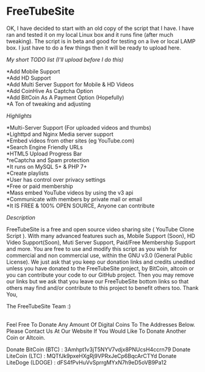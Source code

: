 # FreeTubeSite

OK, I have decided to start with an old copy of the script that I have. I have ran and tested it on my local Linux box and it runs fine (after much tweaking). The script is in beta and good for testing on a live or local LAMP box. I just have to do a few things then it will be ready to upload here.

*My short TODO list (I'll upload before  I do this)*

*Add Mobile Support<br>
*Add HD Support<br>
*Add Multi Server Support for Mobile & HD Videos<br>
*Add CoinHive As Captcha Option<br>
*Add BitCoin As A Payment Option (Hopefully)<br>
*A Ton of tweaking and adjusting<br>

*Highlights*

*Multi-Server Support (For uploaded videos and thumbs)<br>
*Lighttpd and Nginx Media server support<br>
*Embed videos from other sites (eg YouTube.com)<br>
*Search Engine Friendly URLs<br>
*HTML5 Upload Progress Bar<br>
*reCaptcha and Spam protection<br>
*It runs on MySQL 5+ & PHP 7+<br>
*Create playlists<br>
*User has control over privacy settings<br>
*Free or paid membership<br>
*Mass embed YouTube videos by using the v3 api<br>
*Communicate with members by private mail or email<br>
*It IS FREE & 100% OPEN SOURCE, Anyone can contribute<br>


*Description*

FreeTubeSite is a free and open source video sharing site ( YouTube Clone Script ). With many advanced features such as, Mobile Support (Soon), HD Video Support(Soon), Muti Server Support, Paid/Free Membership Support and more. You are free to use and modify this script as you wish for commercial and non commercial use, within the GNU v3.0 (General Public License). We just ask that you keep our donation links and credits unedited unless you have donated to the FreeTubeSite  project, by BitCoin, altcoin or you can contribute your code to our GitHub project. Then you may remove our links but we ask that you leave our FreeTubeSite bottom links so that others may find and/or contribute to this project to benefit others too. Thank You, 

The FreeTubeSite Team :)<br><br>


  Feel Free To Donate Any Amount Of Digital Coins To The Addresses Below. Please 
  Contact Us At Our Website If You Would Like To Donate Another Coin or Altcoin.
  
  Donate BitCoin (BTC)    : 3Amhpt1v3jT5NYV7vdjx8PNUcsH4ccrn79
  Donate LiteCoin (LTC)   : MQTfJk9pxeHXgRj9VPRxJeCp6BqcArCTYd
  Donate LiteDoge (LDOGE) : dFS4fPvHuVvSprrgMYxN7h9eD5oVB9Pa12
  
